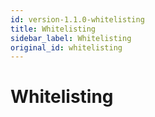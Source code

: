 ```yaml
---
id: version-1.1.0-whitelisting
title: Whitelisting
sidebar_label: Whitelisting
original_id: whitelisting
---
```


# Whitelisting